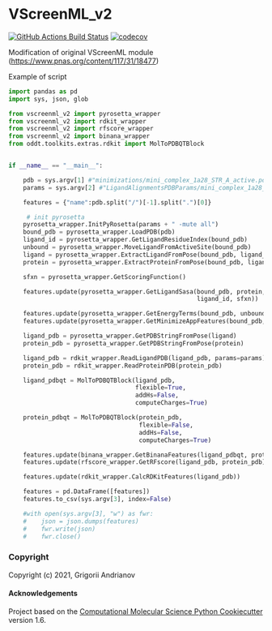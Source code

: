 VScreenML_v2
==============================
[//]: # (Badges)
[![GitHub Actions Build Status](https://github.com/gandrianov/vscreenml_v2/workflows/CI/badge.svg)](https://github.com/gandrianov/vscreenml_v2/actions?query=workflow%3ACI)
[![codecov](https://codecov.io/gh/gandrianov/VScreenML_v2/branch/master/graph/badge.svg)](https://codecov.io/gh/gandrianov/VScreenML_v2/branch/master)

Modification of original VScreenML module (https://www.pnas.org/content/117/31/18477)

Example of script

```python
import pandas as pd
import sys, json, glob

from vscreenml_v2 import pyrosetta_wrapper
from vscreenml_v2 import rdkit_wrapper
from vscreenml_v2 import rfscore_wrapper
from vscreenml_v2 import binana_wrapper
from oddt.toolkits.extras.rdkit import MolToPDBQTBlock


if __name__ == "__main__":

    pdb = sys.argv[1] #"minimizations/mini_complex_1a28_STR_A_active.pdb"
    params = sys.argv[2] #"LigandAlignmentsPDBParams/mini_complex_1a28_STR_A_active.params"

    features = {"name":pdb.split("/")[-1].split(".")[0]}

     # init pyrosetta
    pyrosetta_wrapper.InitPyRosetta(params + " -mute all")
    bound_pdb = pyrosetta_wrapper.LoadPDB(pdb)
    ligand_id = pyrosetta_wrapper.GetLigandResidueIndex(bound_pdb)
    unbound = pyrosetta_wrapper.MoveLigandFromActiveSite(bound_pdb)
    ligand = pyrosetta_wrapper.ExtractLigandFromPose(bound_pdb, ligand_id)
    protein = pyrosetta_wrapper.ExtractProteinFromPose(bound_pdb, ligand_id)

    sfxn = pyrosetta_wrapper.GetScoringFunction()

    features.update(pyrosetta_wrapper.GetLigandSasa(bound_pdb, protein, ligand,
                                                    ligand_id, sfxn))

    features.update(pyrosetta_wrapper.GetEnergyTerms(bound_pdb, unbound, sfxn))
    features.update(pyrosetta_wrapper.GetMinimizeAppFeatures(bound_pdb, unbound))

    ligand_pdb = pyrosetta_wrapper.GetPDBStringFromPose(ligand)
    protein_pdb = pyrosetta_wrapper.GetPDBStringFromPose(protein)

    ligand_pdb = rdkit_wrapper.ReadLigandPDB(ligand_pdb, params=params)
    protein_pdb = rdkit_wrapper.ReadProteinPDB(protein_pdb)

    ligand_pdbqt = MolToPDBQTBlock(ligand_pdb,
                                   flexible=True,
                                   addHs=False,
                                   computeCharges=True)

    protein_pdbqt = MolToPDBQTBlock(protein_pdb,
                                    flexible=False,
                                    addHs=False,
                                    computeCharges=True)

    features.update(binana_wrapper.GetBinanaFeatures(ligand_pdbqt, protein_pdbqt))
    features.update(rfscore_wrapper.GetRFscore(ligand_pdb, protein_pdb))

    features.update(rdkit_wrapper.CalcRDKitFeatures(ligand_pdb))

    features = pd.DataFrame([features])
    features.to_csv(sys.argv[3], index=False)

    #with open(sys.argv[3], "w") as fwr:
    #    json = json.dumps(features)
    #    fwr.write(json)
    #    fwr.close()

```

### Copyright

Copyright (c) 2021, Grigorii Andrianov


#### Acknowledgements
 
Project based on the 
[Computational Molecular Science Python Cookiecutter](https://github.com/molssi/cookiecutter-cms) version 1.6.
